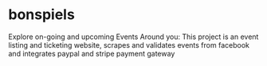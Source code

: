 # bonspiels
Explore on-going and upcoming Events Around you: This project is an event listing and ticketing website, scrapes and validates events from facebook and integrates paypal and stripe payment gateway
